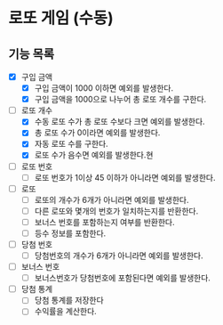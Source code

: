 # 로또 게임 (수동)

## 기능 목록

- [x] 구입 금액
  - [x] 구입 금액이 1000 이하면 예외를 발생한다.
  - [x] 구입 금액을 1000으로 나누어 총 로또 개수를 구한다.
- [ ] 로또 개수
  - [x] 수동 로또 수가 총 로또 수보다 크면 예외를 발생한다.
  - [x] 총 로또 수가 0이라면 예외를 발생한다.
  - [x] 자동 로또 수를 구한다.
  - [x] 로또 수가 음수면 예외를 발생한다.현
- [ ] 로또 번호
  - [ ] 로또 번호가 1이상 45 이하가 아니라면 예외를 발생한다.
- [ ] 로또
  - [ ] 로또의 개수가 6개가 아니라면 예외를 발생한다.
  - [ ] 다른 로또와 몇개의 번호가 일치하는지를 반환한다.
  - [ ] 보너스 번호를 포함하는지 여부를 반환한다.
  - [ ] 등수 정보를 포함한다.
- [ ] 당첨 번호
  - [ ] 당첨번호의 개수가 6개가 아니라면 예외를 발생한다.
- [ ] 보너스 번호
  - [ ] 보너스번호가 당첨번호에 포함된다면 예외를 발생한다.
- [ ] 당첨 통계
  - [ ] 당첨 통계를 저장한다
  - [ ] 수익률을 계산한다.